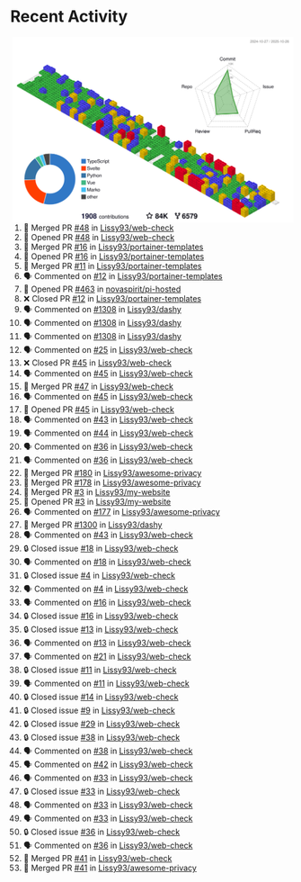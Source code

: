 # Recent Activity

<!-- Summary card -->
<a href="https://github.com/Lissy93/Lissy93/blob/master/METRICS.md">
  <img
    align="right"
    width="500"
    alt="Profile data, generated with yoshi389111/github-profile-3d-contrib"
    src="https://raw.githubusercontent.com/Lissy93/Lissy93/master/profile-3d-contrib/profile-gitblock.svg"
  />
</a>

<!--START_SECTION:activity-->
1. 🎉 Merged PR [#48](https://github.com/Lissy93/web-check/pull/48) in [Lissy93/web-check](https://github.com/Lissy93/web-check)
2. 💪 Opened PR [#48](https://github.com/Lissy93/web-check/pull/48) in [Lissy93/web-check](https://github.com/Lissy93/web-check)
3. 🎉 Merged PR [#16](https://github.com/Lissy93/portainer-templates/pull/16) in [Lissy93/portainer-templates](https://github.com/Lissy93/portainer-templates)
4. 💪 Opened PR [#16](https://github.com/Lissy93/portainer-templates/pull/16) in [Lissy93/portainer-templates](https://github.com/Lissy93/portainer-templates)
5. 🎉 Merged PR [#11](https://github.com/Lissy93/portainer-templates/pull/11) in [Lissy93/portainer-templates](https://github.com/Lissy93/portainer-templates)
6. 🗣 Commented on [#12](https://github.com/Lissy93/portainer-templates/issues/12) in [Lissy93/portainer-templates](https://github.com/Lissy93/portainer-templates)
7. 💪 Opened PR [#463](https://github.com/novaspirit/pi-hosted/pull/463) in [novaspirit/pi-hosted](https://github.com/novaspirit/pi-hosted)
8. ❌ Closed PR [#12](https://github.com/Lissy93/portainer-templates/pull/12) in [Lissy93/portainer-templates](https://github.com/Lissy93/portainer-templates)
9. 🗣 Commented on [#1308](https://github.com/Lissy93/dashy/issues/1308) in [Lissy93/dashy](https://github.com/Lissy93/dashy)
10. 🗣 Commented on [#1308](https://github.com/Lissy93/dashy/issues/1308) in [Lissy93/dashy](https://github.com/Lissy93/dashy)
11. 🗣 Commented on [#1308](https://github.com/Lissy93/dashy/issues/1308) in [Lissy93/dashy](https://github.com/Lissy93/dashy)
12. 🗣 Commented on [#25](https://github.com/Lissy93/web-check/issues/25) in [Lissy93/web-check](https://github.com/Lissy93/web-check)
13. ❌ Closed PR [#45](https://github.com/Lissy93/web-check/pull/45) in [Lissy93/web-check](https://github.com/Lissy93/web-check)
14. 🗣 Commented on [#45](https://github.com/Lissy93/web-check/issues/45) in [Lissy93/web-check](https://github.com/Lissy93/web-check)
15. 🎉 Merged PR [#47](https://github.com/Lissy93/web-check/pull/47) in [Lissy93/web-check](https://github.com/Lissy93/web-check)
16. 🗣 Commented on [#45](https://github.com/Lissy93/web-check/issues/45) in [Lissy93/web-check](https://github.com/Lissy93/web-check)
17. 💪 Opened PR [#45](https://github.com/Lissy93/web-check/pull/45) in [Lissy93/web-check](https://github.com/Lissy93/web-check)
18. 🗣 Commented on [#43](https://github.com/Lissy93/web-check/issues/43) in [Lissy93/web-check](https://github.com/Lissy93/web-check)
19. 🗣 Commented on [#44](https://github.com/Lissy93/web-check/issues/44) in [Lissy93/web-check](https://github.com/Lissy93/web-check)
20. 🗣 Commented on [#36](https://github.com/Lissy93/web-check/issues/36) in [Lissy93/web-check](https://github.com/Lissy93/web-check)
21. 🗣 Commented on [#36](https://github.com/Lissy93/web-check/issues/36) in [Lissy93/web-check](https://github.com/Lissy93/web-check)
22. 🎉 Merged PR [#180](https://github.com/Lissy93/awesome-privacy/pull/180) in [Lissy93/awesome-privacy](https://github.com/Lissy93/awesome-privacy)
23. 🎉 Merged PR [#178](https://github.com/Lissy93/awesome-privacy/pull/178) in [Lissy93/awesome-privacy](https://github.com/Lissy93/awesome-privacy)
24. 🎉 Merged PR [#3](https://github.com/Lissy93/my-website/pull/3) in [Lissy93/my-website](https://github.com/Lissy93/my-website)
25. 💪 Opened PR [#3](https://github.com/Lissy93/my-website/pull/3) in [Lissy93/my-website](https://github.com/Lissy93/my-website)
26. 🗣 Commented on [#177](https://github.com/Lissy93/awesome-privacy/issues/177) in [Lissy93/awesome-privacy](https://github.com/Lissy93/awesome-privacy)
27. 🎉 Merged PR [#1300](https://github.com/Lissy93/dashy/pull/1300) in [Lissy93/dashy](https://github.com/Lissy93/dashy)
28. 🗣 Commented on [#43](https://github.com/Lissy93/web-check/issues/43) in [Lissy93/web-check](https://github.com/Lissy93/web-check)
29. 🔒 Closed issue [#18](https://github.com/Lissy93/web-check/issues/18) in [Lissy93/web-check](https://github.com/Lissy93/web-check)
30. 🗣 Commented on [#18](https://github.com/Lissy93/web-check/issues/18) in [Lissy93/web-check](https://github.com/Lissy93/web-check)
31. 🔒 Closed issue [#4](https://github.com/Lissy93/web-check/issues/4) in [Lissy93/web-check](https://github.com/Lissy93/web-check)
32. 🗣 Commented on [#4](https://github.com/Lissy93/web-check/issues/4) in [Lissy93/web-check](https://github.com/Lissy93/web-check)
33. 🗣 Commented on [#16](https://github.com/Lissy93/web-check/issues/16) in [Lissy93/web-check](https://github.com/Lissy93/web-check)
34. 🔒 Closed issue [#16](https://github.com/Lissy93/web-check/issues/16) in [Lissy93/web-check](https://github.com/Lissy93/web-check)
35. 🔒 Closed issue [#13](https://github.com/Lissy93/web-check/issues/13) in [Lissy93/web-check](https://github.com/Lissy93/web-check)
36. 🗣 Commented on [#13](https://github.com/Lissy93/web-check/issues/13) in [Lissy93/web-check](https://github.com/Lissy93/web-check)
37. 🗣 Commented on [#21](https://github.com/Lissy93/web-check/issues/21) in [Lissy93/web-check](https://github.com/Lissy93/web-check)
38. 🔒 Closed issue [#11](https://github.com/Lissy93/web-check/issues/11) in [Lissy93/web-check](https://github.com/Lissy93/web-check)
39. 🗣 Commented on [#11](https://github.com/Lissy93/web-check/issues/11) in [Lissy93/web-check](https://github.com/Lissy93/web-check)
40. 🔒 Closed issue [#14](https://github.com/Lissy93/web-check/issues/14) in [Lissy93/web-check](https://github.com/Lissy93/web-check)
41. 🔒 Closed issue [#9](https://github.com/Lissy93/web-check/issues/9) in [Lissy93/web-check](https://github.com/Lissy93/web-check)
42. 🔒 Closed issue [#29](https://github.com/Lissy93/web-check/issues/29) in [Lissy93/web-check](https://github.com/Lissy93/web-check)
43. 🔒 Closed issue [#38](https://github.com/Lissy93/web-check/issues/38) in [Lissy93/web-check](https://github.com/Lissy93/web-check)
44. 🗣 Commented on [#38](https://github.com/Lissy93/web-check/issues/38) in [Lissy93/web-check](https://github.com/Lissy93/web-check)
45. 🗣 Commented on [#42](https://github.com/Lissy93/web-check/issues/42) in [Lissy93/web-check](https://github.com/Lissy93/web-check)
46. 🗣 Commented on [#33](https://github.com/Lissy93/web-check/issues/33) in [Lissy93/web-check](https://github.com/Lissy93/web-check)
47. 🔒 Closed issue [#33](https://github.com/Lissy93/web-check/issues/33) in [Lissy93/web-check](https://github.com/Lissy93/web-check)
48. 🗣 Commented on [#33](https://github.com/Lissy93/web-check/issues/33) in [Lissy93/web-check](https://github.com/Lissy93/web-check)
49. 🗣 Commented on [#33](https://github.com/Lissy93/web-check/issues/33) in [Lissy93/web-check](https://github.com/Lissy93/web-check)
50. 🔒 Closed issue [#36](https://github.com/Lissy93/web-check/issues/36) in [Lissy93/web-check](https://github.com/Lissy93/web-check)
51. 🗣 Commented on [#36](https://github.com/Lissy93/web-check/issues/36) in [Lissy93/web-check](https://github.com/Lissy93/web-check)
52. 🎉 Merged PR [#41](https://github.com/Lissy93/web-check/pull/41) in [Lissy93/web-check](https://github.com/Lissy93/web-check)
53. 🎉 Merged PR [#41](https://github.com/Lissy93/awesome-privacy/pull/41) in [Lissy93/awesome-privacy](https://github.com/Lissy93/awesome-privacy)
<!--END_SECTION:activity-->
